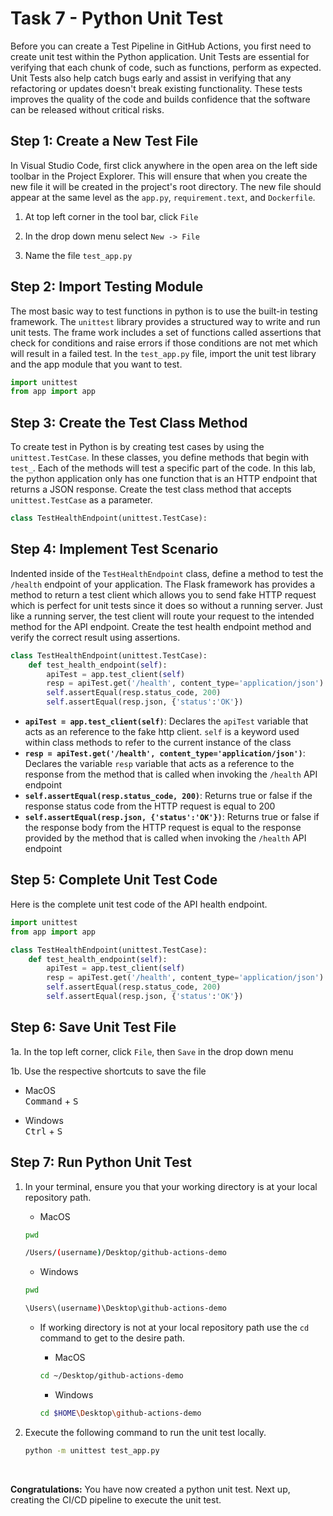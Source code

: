 # Task 7 - Python Unit Test
Before you can create a Test Pipeline in GitHub Actions, you first need to create unit test within the Python application. Unit Tests are essential for verifying that each chunk of code, such as functions, perform as expected. Unit Tests also help catch bugs early and assist in verifying that any refactoring or updates doesn't break existing functionality. These tests improves the quality of the code and builds confidence that the software can be released without critical risks. 

## Step 1: Create a New Test File
In Visual Studio Code, first click anywhere in the open area on the left side toolbar in the Project Explorer. This will ensure that when you create the new file it will be created in the project's root directory. The new file should appear at the same level as the `app.py`, `requirement.text`, and `Dockerfile`. 

1. At top left corner in the tool bar, click `File`

2. In the drop down menu select `New -> File`

3. Name the file `test_app.py`

## Step 2: Import Testing Module
The most basic way to test functions in python is to use the built-in testing framework. The `unittest` library provides a structured way to write and run unit tests. The frame work includes a set of functions called assertions that check for conditions and raise errors if those conditions are not met which will result in a failed test. In the `test_app.py` file, import the unit test library and the app module that you want to test. 

```python
import unittest
from app import app
```

## Step 3: Create the Test Class Method
To create test in Python is by creating test cases by using the `unittest.TestCase`. In these classes, you define methods that begin with `test_`. Each of the methods will test a specific part of the code. In this lab, the python application only has one function that is an HTTP endpoint that returns a JSON response. Create the test class method that accepts `unittest.TestCase` as a parameter. 

```python
class TestHealthEndpoint(unittest.TestCase):
```

## Step 4: Implement Test Scenario
Indented inside of the `TestHealthEndpoint` class, define a method to test the `/health` endpoint of your application. The Flask framework has provides a method to return a test client which allows you to send fake HTTP request which is perfect for unit tests since it does so without a running server. Just like a running server, the test client will route your request to the intended method for the API endpoint. Create the test health endpoint method and verify the correct result using assertions. 

```python
class TestHealthEndpoint(unittest.TestCase):
    def test_health_endpoint(self):
        apiTest = app.test_client(self)
        resp = apiTest.get('/health', content_type='application/json')
        self.assertEqual(resp.status_code, 200)
        self.assertEqual(resp.json, {'status':'OK'})
```
    
- **`apiTest = app.test_client(self)`**: Declares  the `apiTest` variable that acts as an reference to the fake http client. `self` is a keyword used within class methods to refer to the current instance of the class
- **`resp = apiTest.get('/health', content_type='application/json')`**: Declares the variable `resp` variable that acts as a reference to the response from the method that is called when invoking the `/health` API endpoint 
- **`self.assertEqual(resp.status_code, 200)`**: Returns true or false if the response status code from the HTTP request is equal to 200 
- **`self.assertEqual(resp.json, {'status':'OK'})`**: Returns true or false if the response body from the HTTP request is equal to the response provided by the method that is called when invoking the `/health` API endpoint 

## Step 5: Complete Unit Test Code
Here is the complete unit test code of the API health endpoint.

```python
import unittest
from app import app

class TestHealthEndpoint(unittest.TestCase):
    def test_health_endpoint(self):
        apiTest = app.test_client(self)
        resp = apiTest.get('/health', content_type='application/json')
        self.assertEqual(resp.status_code, 200)
        self.assertEqual(resp.json, {'status':'OK'})
```

## Step 6: Save Unit Test File
1a. In the top left corner, click `File`, then `Save` in the drop down menu

1b. Use the respective shortcuts to save the file 

- MacOS <br>
<kbd>Command</kbd> + <kbd>S</kbd>

- Windows <br>
<kbd>Ctrl</kbd> + <kbd>S</kbd>

## Step 7: Run Python Unit Test
1. In your terminal, ensure you that your working directory is at your local repository path.

    - MacOS <br>
    ```bash 
    pwd
    ```
    ```{.bash .no-copy}
    /Users/(username)/Desktop/github-actions-demo
    ```

    - Windows <br>
    ```bash
    pwd
    ```
    ```{.bash .no-copy}
    \Users\(username)\Desktop\github-actions-demo
    ```

    - If working directory is not at your local repository path use the `cd` command to get to the desire path.

        - MacOS <br>
        ```bash 
        cd ~/Desktop/github-actions-demo
        ```

        - Windows <br>
        ```bash
        cd $HOME\Desktop\github-actions-demo
        ```

2. Execute the following command to run the unit test locally.

    ```bash
    python -m unittest test_app.py
    ```

<br>

**Congratulations:** You have now created a python unit test. Next up, creating the CI/CD pipeline to execute the unit test.

<br>